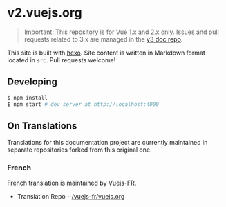 ﻿# v2.vuejs.org

> Important: This repository is for Vue 1.x and 2.x only. Issues and pull requests related to 3.x are managed in the [v3 doc repo](https://github.com/vuejs/docs-next).

This site is built with [hexo](http://hexo.io/). Site content is written in Markdown format located in `src`. Pull requests welcome!

## Developing

``` bash
$ npm install
$ npm start # dev server at http://localhost:4000
```
## On Translations

Translations for this documentation project are currently maintained in separate repositories forked from this original one.
### French

French translation is maintained by Vuejs-FR.
* Translation Repo - [/vuejs-fr/vuejs.org](https://github.com/vuejs-fr/vuejs.org)
